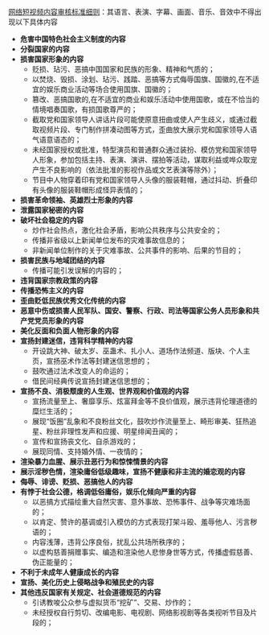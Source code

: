 [网络短视频内容审核标准细则](https://mp.weixin.qq.com/s/uwD21HMWgRUvDH5_guYuRg)：其语言、表演、字幕、画面、音乐、音效中不得出现以下具体内容

- **危害中国特色社会主义制度的内容**
- **分裂国家的内容**
- **损害国家形象的内容**
  - 贬损、玷污、恶搞中国国家和民族的形象、精神和气质的；
  - 以焚烧、毁损、涂划、玷污、践踏、恶搞等方式侮辱国旗、国徽的,在不适宜的娱乐商业活动等场合使用国旗、国徽的；
  - 篡改、恶搞国歌的,在不适宜的商业和娱乐活动中使用国歌，或在不恰当的情境唱奏国歌，有损国歌尊严的；
  - 截取党和国家领导人讲话片段可能使原意扭曲或使人产生歧义，或通过截取视频片段、专门制作拼凑动图等方式，歪曲放大展示党和国家领导人语气语意语态的；
  - 未经国家授权或批准，特型演员和普通群众通过装扮、模仿党和国家领导人形象，参加包括主持、表演、演讲、摆拍等活动，谋取利益或哗众取宠产生不良影响的（依法批准的影视作品或文艺表演等除外）；
  - 节目中人物穿着印有党和国家领导人头像的服装鞋帽，通过抖动、折叠印有头像的服装鞋帽形成怪异表情的；
- **损害革命领袖、英雄烈士形象的内容**
- **泄露国家秘密的内容**
- **破坏社会稳定的内容**
  - 炒作社会热点，激化社会矛盾，影响公共秩序与公共安全的；
  - 传播非省级以上新闻单位发布的灾难事故信息的；
  - 非新闻单位制作的关于灾难事故、公共事件的影响、后果的节目的；
- **损害民族与地域团结的内容**
  - 传播可能引发误解的内容的；
- **违背国家宗教政策的内容**
- **传播恐怖主义的内容**
- **歪曲贬低民族优秀文化传统的内容**
- **恶意中伤或损害人民军队、国安、警察、行政、司法等国家公务人员形象和共产党党员形象的内容**
- **美化反面和负面人物形象的内容**
- **宣扬封建迷信，违背科学精神的内容**
  - 开设跳大神、破太岁、巫蛊术、扎小人、道场作法频道、版块、个人主页，宣扬巫术作法等封建迷信思想的；
  - 鼓吹通过法术改变人的命运的；
  - 借民间经典传说宣扬封建迷信思想的；
- **宣扬不良、消极颓废的人生观、世界观和价值观的内容**
  - 宣扬流量至上、奢靡享乐、炫富拜金等不良价值观，展示违背伦理道德的糜烂生活的；
  - 展现“饭圈”乱象和不良粉丝文化，鼓吹炒作流量至上、畸形审美、狂热追星、粉丝非理性发声和应援、明星绯闻丑闻的；
  - 宣传和宣扬丧文化、自杀游戏的；
  - 展现同情、支持婚外情、一夜情的；
- **渲染暴力血腥、展示丑恶行为和惊悚情景的内容**
- **展示淫秽色情，渲染庸俗低级趣味，宣扬不健康和非主流的婚恋观的内容**
- **侮辱、诽谤、贬损、恶搞他人的内容**
- **有悖于社会公德，格调低俗庸俗，娱乐化倾向严重的内容**
  - 以恶搞方式描绘重大自然灾害、意外事故、恐怖事件、战争等灾难场面的；
  - 以肯定、赞许的基调或引入模仿的方式表现打架斗殴、羞辱他人、污言秽语的；
  - 内容浅薄，违背公序良俗，扰乱公共场所秩序的；
  - 以虚构慈善捐赠事实、编造和渲染他人悲惨身世等方式，传播虚假慈善、伪正能量的；
- **不利于未成年人健康成长的内容**
- **宣扬、美化历史上侵略战争和殖民史的内容**
- **其他违反国家有关规定、社会道德规范的内容**
  - 引诱教唆公众参与虚拟货币“挖矿”、交易、炒作的；
  - 未经授权自行剪切、改编电影、电视剧、网络影视剧等各类视听节目及片段的；